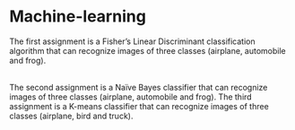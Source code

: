 # Machine-learning
<p>The first assignment is a Fisher’s Linear Discriminant classification algorithm that can recognize images
of three classes (airplane, automobile and frog).</p>
</br>
The second assignment is a Naïve Bayes classifier that can recognize images of three classes (airplane,
automobile and frog).
The third assignment is a K-means classifier that can recognize images of three classes (airplane, bird and truck).
